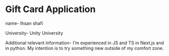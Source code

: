 # Gift Card Application

name- Ihsan shafi

University- Unity University

Additional relevant information- I'm experienced in JS and TS in Next.js and in python. My intention is to try something new outside of my comfort zone.
